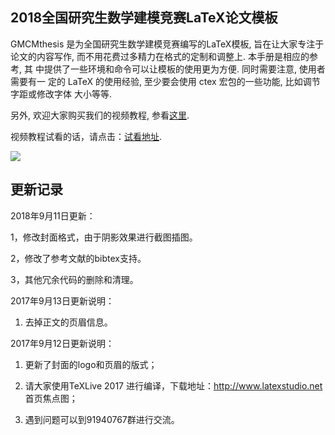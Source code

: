 
## 2018全国研究生数学建模竞赛LaTeX论文模板

GMCMthesis 是为全国研究生数学建模竞赛编写的LaTeX模板, 旨在让大家专注于
论文的内容写作, 而不用花费过多精力在格式的定制和调整上. 本手册是相应的参考, 其
中提供了一些环境和命令可以让模板的使用更为方便. 同时需要注意, 使用者需要有一
定的 LaTeX 的使用经验, 至少要会使用 ctex 宏包的一些功能, 比如调节字距或修改字体
大小等等.

另外, 欢迎大家购买我们的视频教程, 参看[这里](https://item.taobao.com/item.htm?spm=a1z10.1-c.w4004-3473795048.2.ZlPoPL&id=43823508044). 

视频教程试看的话，请点击：[试看地址](http://v.xue.taobao.com/learn.htm?spm=2013.1.0.0.kx3j3X&courseId=26740).

![](https://github.com/latexstudio/GMCMthesis/blob/master/gmcmthesis.png)

## 更新记录

2018年9月11日更新：

1，修改封面格式，由于阴影效果进行截图插图。

2，修改了参考文献的bibtex支持。

3，其他冗余代码的删除和清理。

2017年9月13日更新说明：

1. 去掉正文的页眉信息。

2017年9月12日更新说明：

1. 更新了封面的logo和页眉的版式；

1. 请大家使用TeXLive 2017 进行编译，下载地址：http://www.latexstudio.net 首页焦点图；

2. 遇到问题可以到91940767群进行交流。

 
